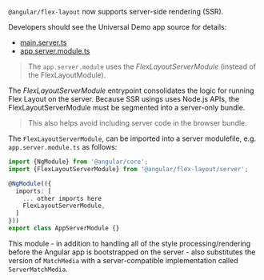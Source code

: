 `@angular/flex-layout` now supports server-side rendering (SSR).

Developers should see the Universal Demo app source for details:

- [main.server.ts](https://github.com/angular/flex-layout/blob/master/src/projects/apps/universal-app/src/main.server.ts)
- [app.server.module.ts](https://github.com/angular/flex-layout/blob/master/src/projects/apps/universal-app/src/app/app.server.module.ts)

> The `app.server.module` uses the _FlexLayoutServerModule_ (instead of the FlexLayoutModule).

The _FlexLayoutServerModule_ entrypoint consolidates the logic for running Flex Layout on the server. Because SSR usings uses Node.js APIs, the FlexLayoutServerModule must be segmented into a server-only bundle.

> This also helps avoid including server code in the browser bundle.

The `FlexLayoutServerModule`, can be imported into a server modulefile, e.g. `app.server.module.ts` as follows:

```typescript
import {NgModule} from '@angular/core';
import {FlexLayoutServerModule} from '@angular/flex-layout/server';

@NgModule(({
  imports: [
    ... other imports here
    FlexLayoutServerModule,
  ]
}))
export class AppServerModule {}
```

This module - in addition to handling all of the style processing/rendering before the Angular app is
bootstrapped on the server - also substitutes the version of `MatchMedia` with a server-compatible
implementation called `ServerMatchMedia`.
